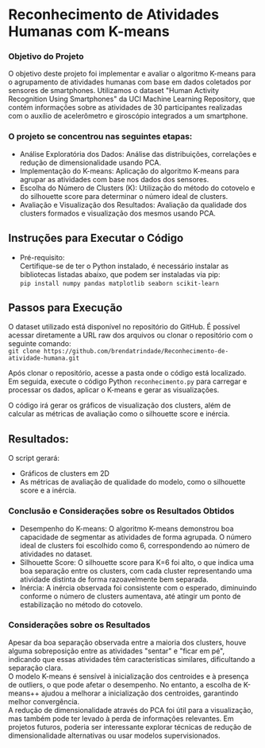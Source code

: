 # Reconhecimento de Atividades Humanas com K-means

### Objetivo do Projeto
O objetivo deste projeto foi implementar e avaliar o algoritmo K-means para o agrupamento de atividades humanas com base em dados coletados por sensores de smartphones. Utilizamos o dataset "Human Activity Recognition Using Smartphones" da UCI Machine Learning Repository, que contém informações sobre as atividades de 30 participantes realizadas com o auxílio de acelerômetro e giroscópio integrados a um smartphone.

### O projeto se concentrou nas seguintes etapas:

- Análise Exploratória dos Dados: Análise das distribuições, correlações e redução de dimensionalidade usando PCA.
- Implementação do K-means: Aplicação do algoritmo K-means para agrupar as atividades com base nos dados dos sensores.
- Escolha do Número de Clusters (K): Utilização do método do cotovelo e do silhouette score para determinar o número ideal de clusters.
- Avaliação e Visualização dos Resultados: Avaliação da qualidade dos clusters formados e visualização dos mesmos usando PCA.

## Instruções para Executar o Código
- Pré-requisito:   
Certifique-se de ter o Python instalado, é necessário instalar as bibliotecas listadas abaixo, que podem ser instaladas via pip:    
```pip install numpy pandas matplotlib seaborn scikit-learn```

## Passos para Execução

O dataset utilizado está disponível no repositório do GitHub. É possível acessar diretamente a URL raw dos arquivos ou clonar o repositório com o seguinte comando:    
```git clone https://github.com/brendatrindade/Reconhecimento-de-atividade-humana.git```    
    
Após clonar o repositório, acesse a pasta onde o código está localizado. Em seguida, execute o código Python ```reconhecimento.py``` para carregar e processar os dados, aplicar o K-means e gerar as visualizações.
        
O código irá gerar os gráficos de visualização dos clusters, além de calcular as métricas de avaliação como o silhouette score e inércia.

## Resultados: 
O script gerará:   

- Gráficos de clusters em 2D
- As métricas de avaliação de qualidade do modelo, como o silhouette score e a inércia.

### Conclusão e Considerações sobre os Resultados Obtidos

- Desempenho do K-means: O algoritmo K-means demonstrou boa capacidade de segmentar as atividades de forma agrupada. O número ideal de clusters foi escolhido como 6, correspondendo ao número de atividades no dataset.
- Silhouette Score: O silhouette score para K=6 foi alto, o que indica uma boa separação entre os clusters, com cada cluster representando uma atividade distinta de forma razoavelmente bem separada.
- Inércia: A inércia observada foi consistente com o esperado, diminuindo conforme o número de clusters aumentava, até atingir um ponto de estabilização no método do cotovelo.

### Considerações sobre os Resultados

Apesar da boa separação observada entre a maioria dos clusters, houve alguma sobreposição entre as atividades "sentar" e "ficar em pé", indicando que essas atividades têm características similares, dificultando a separação clara.    
O modelo K-means é sensível à inicialização dos centroides e à presença de outliers, o que pode afetar o desempenho. No entanto, a escolha de K-means++ ajudou a melhorar a inicialização dos centroides, garantindo melhor convergência.    
A redução de dimensionalidade através do PCA foi útil para a visualização, mas também pode ter levado à perda de informações relevantes. Em projetos futuros, poderia ser interessante explorar técnicas de redução de dimensionalidade alternativas ou usar modelos supervisionados.
